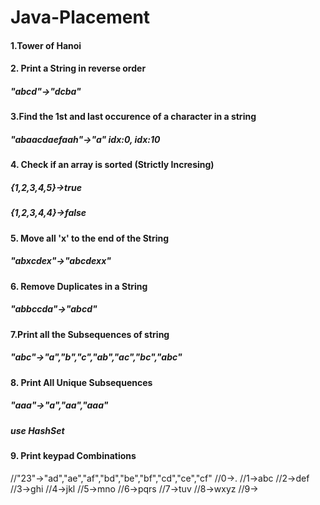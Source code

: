 # Java-Placement

#### 1.Tower of Hanoi

#### 2. Print a String in reverse order
##### "abcd"->"dcba"
 
 
#### 3.Find the 1st and last occurence of a character in a string
##### "abaacdaefaah"->"a" idx:0, idx:10



#### 4. Check if an array is sorted (Strictly Incresing)
##### {1,2,3,4,5}->true
##### {1,2,3,4,4}->false


#### 5. Move all 'x' to the end of the String
##### "abxcdex"->"abcdexx"



#### 6. Remove Duplicates in a String
##### "abbccda"->"abcd"


#### 7.Print all the Subsequences of string
##### "abc"->"a","b","c","ab","ac","bc","abc"


#### 8. Print All Unique Subsequences
##### "aaa"->"a","aa","aaa"
##### use HashSet 



#### 9. Print keypad Combinations
//"23"->"ad","ae","af","bd","be","bf","cd","ce","cf"
//0->.
//1->abc
//2->def
//3->ghi
//4->jkl
//5->mno
//6->pqrs
//7->tuv
//8->wxyz
//9->
